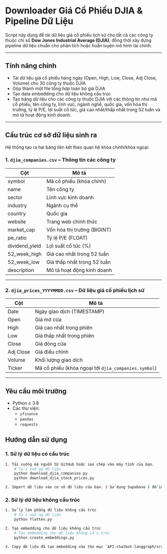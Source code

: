 # Downloader Giá Cổ Phiếu DJIA & Pipeline Dữ Liệu

Script này dùng để tải dữ liệu giá cổ phiếu lịch sử cho tất cả các công ty thuộc chỉ số **Dow Jones Industrial Average (DJIA)**, đồng thời xây dựng pipeline dữ liệu chuẩn cho phân tích hoặc huấn luyện mô hình tài chính.

---

## Tính năng chính

- Tải dữ liệu giá cổ phiếu hàng ngày (Open, High, Low, Close, Adj Close, Volume) cho 30 công ty thuộc DJIA
- Gộp thành một file tổng hợp toàn bộ giá DJIA
- Tạo data embedding cho dữ liệu không cấu trúc
- Tạo bảng dữ liệu cho các công ty thuộc DJIA với các thông tin như mã cổ phiếu, tên công ty, lĩnh vực, ngành nghề, quốc gia, vốn hóa thị trường, tỷ lệ P/E, lợi suất cổ tức, giá cao nhất/thấp nhất trong 52 tuần và mô tả hoạt động kinh doanh.

---

## Cấu trúc cơ sở dữ liệu sinh ra

Hệ thống tạo ra hai bảng liên kết theo quan hệ khóa chính/khóa ngoại:

### 1. `djia_companies.csv` – Thông tin các công ty

| Cột             | Mô tả                         |
|------------------|-------------------------------|
| symbol           | Mã cổ phiếu (khóa chính)      |
| name             | Tên công ty                   |
| sector           | Lĩnh vực kinh doanh           |
| industry         | Ngành cụ thể                  |
| country          | Quốc gia                      |
| website          | Trang web chính thức          |
| market_cap       | Vốn hóa thị trường (BIGINT)   |
| pe_ratio         | Tỷ lệ P/E (FLOAT)             |
| dividend_yield   | Lợi suất cổ tức (%)           |
| 52_week_high     | Giá cao nhất trong 52 tuần    |
| 52_week_low      | Giá thấp nhất trong 52 tuần   |
| description      | Mô tả hoạt động kinh doanh    |

---

### 2. `djia_prices_YYYYMMDD.csv` – Dữ liệu giá cổ phiếu lịch sử

| Cột             | Mô tả                                    |
|------------------|--------------------------------------------|
| Date             | Ngày giao dịch (TIMESTAMP)                |
| Open             | Giá mở cửa                                 |
| High             | Giá cao nhất trong phiên                   |
| Low              | Giá thấp nhất trong phiên                  |
| Close            | Giá đóng cửa                               |
| Adj Close        | Giá điều chỉnh                             |
| Volume           | Khối lượng giao dịch                       |
| Ticker           | Mã cổ phiếu (khóa ngoại tới `djia_companies.symbol`) |

---

## Yêu cầu môi trường

- Python ≥ 3.8
- Các thư viện:
  - `yfinance`
  - `pandas`
  - `requests`


## Hướng dẫn sử dụng

### 1. Sử lý dữ liệu có cấu trúc
```bash
1. Tải xuống mã nguồn từ GitHub hoặc sao chép vào máy tính của bạn.
    # Tải xuống dữ liệu
    python download_djia_companies.py
    python download_djia_stock_prices.py

2. Import dữ liệu vào cơ sở dữ liệu của bạn. ( Sử dụng Supabase ) để import dữ liệu vào cơ sở dữ liệu của bạn. và kéo liên kết giữa 2 bảng `djia_companies` và `djia_prices` theo khóa chính/khóa ngoại. 
````

### 2. Sử lý dữ liệu không cấu trúc
```bash
1. Sử lý làm phẳng dữ liệu không cấu trúc
    # Tải xuống dữ liệu
    python flatten.py

2. Tạo embedding cho dữ liệu không cấu trúc
    # Tạo embedding cho dữ liệu không cấu trúc
    python create_embeddings.py

3. Copy dữ liệu đã tạo embedding vào thư mục `API-chatbot-langgraph/src/services`. để chạy RAG
```


